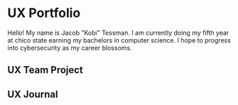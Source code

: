 # UX Portfolio


Hello! My name is Jacob "Kobi" Tessman. I am currently doing my fifth year at chico state earning my bachelors in computer science. I hope to progress into cybersecurity as my career blossoms. 

## UX Team Project


## UX Journal

